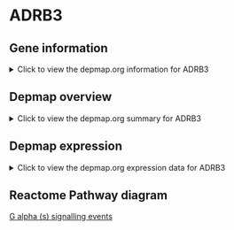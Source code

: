 <h1>ADRB3</h1>

<h2>Gene information</h2>
<details>
  <summary>Click to view the depmap.org information for ADRB3</summary>
  <iframe src="https://depmap.org/portal/gene/ADRB3?tab=about" style="border:none;width:100%;height:800px"></iframe>
</details>

<h2>Depmap overview</h2>
<details>
  <summary>Click to view the depmap.org summary for ADRB3</summary>
  <iframe src="https://depmap.org/portal/gene/ADRB3?tab=overview" style="border:none;width:100%;height:800px"></iframe>
</details>

<h2>Depmap expression</h2>
<details>
  <summary>Click to view the depmap.org expression data for ADRB3</summary>
  <iframe src="https://depmap.org/portal/gene/ADRB3?tab=characterization" style="border:none;width:100%;height:800px"></iframe>
</details>



<h2>Reactome Pathway diagram</h2>
<a href="https://reactome.org/PathwayBrowser/#/R-HSA-418555" target="_BLANK">G alpha (s) signalling events</a>



